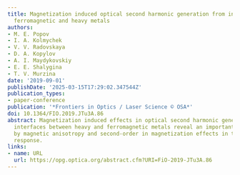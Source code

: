 ```yaml
---
title: Magnetization induced optical second harmonic generation from interfaces between
  ferromagnetic and heavy metals
authors:
- M. E. Popov
- I. A. Kolmychek
- V. V. Radovskaya
- D. A. Kopylov
- A. I. Maydykovskiy
- E. E. Shalygina
- T. V. Murzina
date: '2019-09-01'
publishDate: '2025-03-15T17:29:02.347544Z'
publication_types:
- paper-conference
publication: '*Frontiers in Optics / Laser Science © OSA*'
doi: 10.1364/FIO.2019.JTu3A.86
abstract: Magnetization induced effects in optical second harmonic generation from
  interfaces between heavy and ferromagnetic metals reveal an important role played
  by magnetic anisotropy and second-order in magnetization effects in their nonlinear
  response.
links:
- name: URL
  url: https://opg.optica.org/abstract.cfm?URI=FiO-2019-JTu3A.86
---
```

